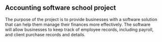 ## Accounting software school project

The purpose of the project is to provide businesses with a software solution that can help them manage their finances more effectively. The software will allow businesses to keep track of employee records, including payroll, and client purchase records and details.
